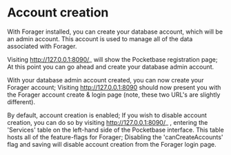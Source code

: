 # Account creation

With Forager installed, you can create your database account,
which will be an admin account. This account is used to manage
all of the data associated with Forager.

Visiting http://127.0.0.1:8090/_ will show the Pocketbase
registration page; At this point you can go ahead and create your
database admin account.

With your database admin account created, you can now create your Forager
account; Visiting http://127.0.0.1:8090 should now present you
with the Forager account create & login page
(note, these two URL's are slightly different).

By default, account creation is enabled; If you wish to disable
account creation, you can do so by visiting http://127.0.0.1:8090/_
, entering the 'Services' table on the left-hand side of the
Pocketbase interface. This table hosts all of the feature-flags
for Forager; Disabling the 'canCreateAccounts' flag and saving
will disable account creation from the Forager login page.
